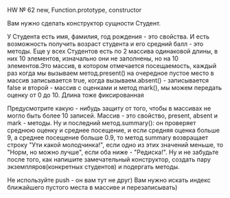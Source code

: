 HW № 62 new, Function.prototype, constructor

Вам нужно сделать конструктор сущности Студент.

У Студента есть имя, фамилия, год рождения - это свойства.
И есть возможность получить возраст студента и его средний балл - это методы.
Еще у всех Студентов есть по 2 массива одинаковой длины, в них 10 элементов,
изначально они не заполнены, но на 10 элементов.Это массив, в котором отмечается
посещаемость,
каждый раз когда мы вызываем метод.present() на очередное пустое место в массив
записывается true, когда вызываем.absent() - записывается false и второй - массив
с оценками и метод mark(), мы можем передать оценку от 0 до 10.
Длина тоже фиксированная

Предусмотрите какую - нибудь защиту от того, чтобы в массивах не могло быть более 10 записей.
Массив - это свойство, present, absent и mark - методы.
Ну и последний метод.summary(): он проверяет среднюю оценку и среднее посещение,
и если средняя оценка больше 9, а среднее посещение больше 0.9,
то метод summary возвращает строку "Ути какой молодчинка!",
если одно из этих значений меньше, то "Норм, но можно лучше", если оба ниже - "Редиска!".
Ну и не забудьте после того, как напишите замечательный конструктор,
создать пару экземпляров(конкретных студентов) и подергать методы.

Не используйте push - он вам тут не друг) Вам нужно искать индекс ближайшего пустого
места в массиве и перезаписывать)
